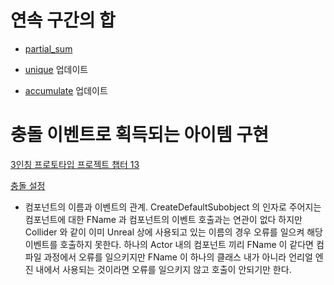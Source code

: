 # 연속 구간의 합

- [partial_sum](/c++/STL/Numeric#partial_sum)

- [unique](/c++/STL/Algorithm#unique) 업데이트

- [accumulate](/c++/STL/Numeric#accumulate) 업데이트

# 충돌 이벤트로 획득되는 아이템 구현

[3인칭 프로토타입 프로젝트 챕터 13](/Unreal/Project/Third_Person_Prototype/Chapter_13)

[충돌 설정](/Unreal/Feature/Collision)

- 컴포넌트의 이름과 이벤트의 관계.
CreateDefaultSubobject 의 인자로 주어지는 컴포넌트에 대한 FName 과 컴포넌트의 이벤트 호출과는 연관이 없다 하지만 Collider 와 같이 이미 Unreal 상에 사용되고 있는 이름의 경우 오류를 일으켜 해당 이벤트를 호출하지 못한다.
하나의 Actor 내의 컴포넌트 끼리 FName 이 같다면 컴파일 과정에서 오류를 일으키지만 FName 이 하나의 클래스 내가 아니라 언리얼 엔진 내에서 사용되는 것이라면 오류를 일으키지 않고 호출이 안되기만 한다.